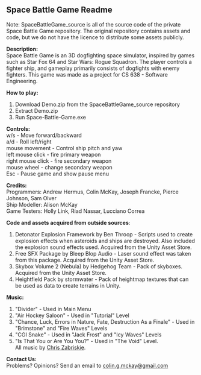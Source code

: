 Space Battle Game Readme
------------------

Note: SpaceBattleGame_source is all of the source code of the private Space Battle Game repository.  The original repository contains assets and code, but we do not have the licence to distribute some assets publicly.

<b>Description:</b>  
Space Battle Game is an 3D dogfighting space simulator, inspired by games such as Star Fox 64 and Star Wars: Rogue Squadron.  The player controls a fighter ship, and gameplay primarily consists of dogfights with enemy fighters.  This game was made as a project for CS 638 - Software Engineering.

<b>How to play:</b>  
1.  Download Demo.zip from the SpaceBattleGame_source repository  
2.  Extract Demo.zip  
3.  Run Space-Battle-Game.exe

<b>Controls:</b>  
w/s - Move forward/backward  
a/d - Roll left/right  
mouse movement - Control ship pitch and yaw  
left mouse click - fire primary weapon  
right mouse click - fire secondary weapon  
mouse wheel - change secondary weapon  
Esc - Pause game and show pause menu  

<b>Credits:</b>  
Programmers: Andrew Hermus, Colin McKay, Joseph Francke, Pierce Johnson, Sam Olver  
Ship Modeller: Alison McKay  
Game Testers: Holly Link, Riad Nassar, Lucciano Correa  

<b>Code and assets acquired from outside sources</b>:  
1.  Detonator Explosion Framework by Ben Throop - Scripts used to create explosion effects when asteroids and ships are destroyed. Also included the explosion sound effects used. Acquired from the Unity Asset Store.  
2.  Free SFX Package by Bleep Blop Audio - Laser sound effect was taken from this package. Acquired from the Unity Asset Store.  
3.  Skybox Volume 2 (Nebula) by Hedgehog Team - Pack of skyboxes. Acquired from the Unity Asset Store.  
4.  Heightfield Pack by stormwater - Pack of heightmap textures that can be used as data to create terrains in Unity.

<b>Music:</b>  
1.  "Divider" - Used in Main Menu  
2.  "Air Hockey Saloon" - Used in "Tutorial" Level  
3.  "Chance, Luck, Errors in Nature, Fate, Destruction As a Finale" - Used in "Brimstone" and "Fire Waves" Levels  
4.  "CGI Snake" - Used in "Jack Frost" and "Icy Waves" Levels  
5.  "Is That You or Are You You?" - Used in "The Void" Level.  
All music by [Chris Zabriskie](http://freemusicarchive.org/music/Chris_Zabriskie/).  

<b>Contact Us:</b>  
Problems? Opinions? Send an email to colin.g.mckay@gmail.com
